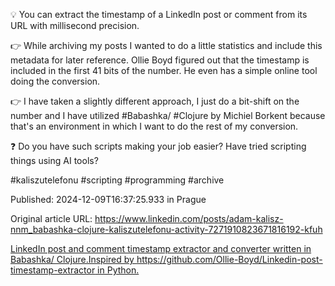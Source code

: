 💡 You can extract the timestamp of a LinkedIn post or comment from its URL with millisecond precision.


👉 While archiving my posts I wanted to do a little statistics and include this metadata for later reference. Ollie Boyd figured out that the timestamp is included in the first 41 bits of the number. He even has a simple online tool doing the conversion.


👉 I have taken a slightly different approach, I just do a bit-shift on the number and I have utilized #Babashka/ #Clojure by Michiel Borkent because that's an environment in which I want to do the rest of my conversion.


❓ Do you have such scripts making your job easier? Have tried scripting things using AI tools?


#kaliszutelefonu #scripting #programming #archive


Published: 2024-12-09T16:37:25.933 in Prague

Original article URL: https://www.linkedin.com/posts/adam-kalisz-nnm_babashka-clojure-kaliszutelefonu-activity-7271910823671816192-kfuh

[LinkedIn post and comment timestamp extractor and converter written in Babashka/ Clojure.Inspired by https://github.com/Ollie-Boyd/Linkedin-post-timestamp-extractor in Python.](./media/linkedin-timestamp-extracting-in-babashka.png)